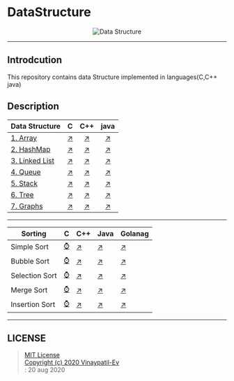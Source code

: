 # DataStructure
<p align="center">
<img src="https://github.com/Vinaypatil-Ev/vinEv_DataStructure/blob/master/Documents/img/data_strucuture1.png" alt="Data Structure">
</p>

----------------------------------------------------------------------------------
## Introdcution
This repository contains data Structure implemented in languages(C,C++ java)</br>

## Description


|Data Structure|C|C++|java|
|----------------------|--|:--:|:--:|
|[1. Array](1.Array)|[:arrow_upper_right:](1.Array/C/array.c)|[:arrow_upper_right:](1.Array/C++/Array.cpp)|[:arrow_upper_right:](1.Array/Java/Array1D.java)|
|[2. HashMap](2.HashMap)|[:arrow_upper_right:](2.HashMap/C/HashMap.c)|[:arrow_upper_right:](2.HashMap/C++/HashMap.cpp)|[:arrow_upper_right:](2.HashMap/Java/HashMapImpl.java)|
|[3. Linked List](3.LinkedList)|[:arrow_upper_right:](3.LinkedList/C/LinkedList.c)|[:arrow_upper_right:](3.LinkedList/C++/LinkedList.cpp)|[:arrow_upper_right:](3.LinkedList/Java/LinkedListImpl.java)|
|[4. Queue](4.Queue)|[:arrow_upper_right:](4.Queue/C/Queue.c)|[:arrow_upper_right:](4.Queue/C++/Queue.cpp)|[:arrow_upper_right:](4.Queue/Java/QueueImpl.java)|
|[5. Stack](5.Stack)|[:arrow_upper_right:](5.Stack/C/Stack.c)|[:arrow_upper_right:](5.Stack/C++/Stack.cpp)|[:arrow_upper_right:](5.Stack/Java/StackImpl.java)|
|[6. Tree](6.Tree)|[:arrow_upper_right:](6.Tree)|[:arrow_upper_right:](6.Tree)|[:arrow_upper_right:](6.Tree/Java/BTreeImpl.java)|
|[7. Graphs](7.Graphs)|[:arrow_upper_right:](7.Graphs/C/Graph.c)|[:arrow_upper_right:](7.Graphs/C++/Graph.cpp)|[:arrow_upper_right:](7.Graphs/Java/BFSGraph/BFSGraphImpl.java)|

---

|Sorting|C|C++|Java|Golanag|
|------------------------|--|--|--|--|
|Simple Sort|[:watch:]()|[:arrow_upper_right:](8.Sorting/C++/1_simple_sort.cpp)|[:arrow_upper_right:](8.Sorting/Java/1_simple_sort.java)|[:arrow_upper_right:](8.Sorting/GoLang/1_simple_sort.go)|
|Bubble Sort|[:watch:]()|[:arrow_upper_right:](8.Sorting/C++/2_bubble_sort.cpp)|[:arrow_upper_right:](8.Sorting/Java/2_bubble_sort.java)|[:arrow_upper_right:](8.Sorting/GoLang/2_bubble_sort.go)|
|Selection Sort|[:watch:]()|[:arrow_upper_right:](8.Sorting/C++/3_selection_sort.cpp)|[:arrow_upper_right:](8.Sorting/Java/3_selection_sort.java)|[:arrow_upper_right:](8.Sorting/GoLang/3_selection_sort.go)|
|Merge Sort|[:watch:]()|[:arrow_upper_right:](8.Sorting/C++/4_merge_sort.cpp)|[:arrow_upper_right:](8.Sorting/Java/4_merge_sort.java)|[:arrow_upper_right:](8.Sorting/GoLang/4_merge_sort.go)|
|Insertion Sort|[:watch:]()|[:arrow_upper_right:](8.Sorting/C++/5_insertion_sort.cpp)|[:arrow_upper_right:](8.Sorting/Java/5_insertion_sort.java)|[:arrow_upper_right:](8.Sorting/GoLang/5_insertion_sort.go)|


---


## LICENSE
> [MIT License](LICENSE)</br>[Copyright (c) 2020 Vinaypatil-Ev](LICENSE)</br>: 20 aug 2020
